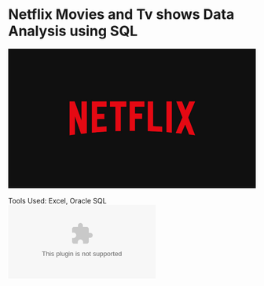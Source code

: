 # Netflix Movies and Tv shows Data Analysis using SQL
![Netflix Logo](https://github.com/Monica008/NETFLIX-SQL/blob/main/BrandAssets_Logos_01-Wordmark.jpg)

Tools Used: Excel, Oracle SQL
![Dataset Used](https://github.com/Monica008/NETFLIX-SQL/blob/main/netflix_titles.csv)
